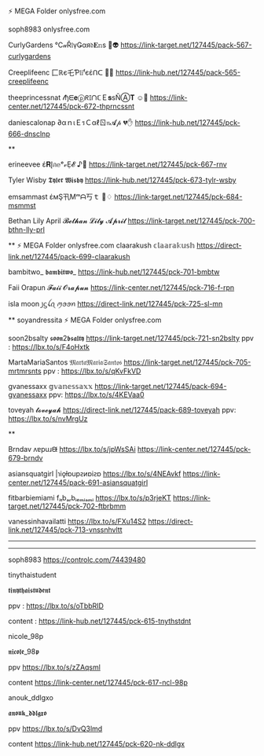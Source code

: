 ⚡ MEGA Folder  onlysfree.com

soph8983 onlysfree.com

CurlyGardens   ℃𝓊Ř𝔩үǤαя𝔡𝐄𝕟s  🍔👽
https://link-target.net/127445/pack-567-curlygardens

Creeplifeenc   匚ℝє乇Ƥ𝔩𝕚ᶠєέᑎᑕ  🎅😲
https://link-hub.net/127445/pack-565-creeplifeenc

theeprincessnat    𝓉ђᗴ𝐞ⓟᖇ𝕀ᑎℂＥ𝐬ѕŇⒶ𝐓  ☺💞
https://link-center.net/127445/pck-672-thprncssnt

daniescalonap    ∂αｎιＥรＣαℓㄖ𝔫𝓐𝓅  💔✋
https://link-hub.net/127445/pck-666-dnsclnp

**

erineevee   έ𝐑Įภ𝕖ᵉ𝓋Ẹ𝓔  ♪🎉
https://link-target.net/127445/pck-667-rnv

Tyler Wisby   𝕿𝖞𝖑𝖊𝖗 𝖂𝖎𝖘𝖇𝖞
https://link-hub.net/127445/pck-673-tylr-wsby

emsammast   έмŞ卂Μᵐᗩ丂ｔ  👺♢
https://link-target.net/127445/pck-684-msmmst

Bethan Lily April   𝓑𝓮𝓽𝓱𝓪𝓷 𝓛𝓲𝓵𝔂 𝓐𝓹𝓻𝓲𝓵
https://link-target.net/127445/pck-700-bthn-lly-prl

** ⚡ MEGA Folder  onlysfree.com
claarakush   𝕔𝕝𝕒𝕒𝕣𝕒𝕜𝕦𝕤𝕙
https://direct-link.net/127445/pack-699-claarakush

bambitwo_   𝖇𝖆𝖒𝖇𝖎𝖙𝖜𝖔_
https://link-hub.net/127445/pck-701-bmbtw

Faii Orapun    𝓕𝓪𝓲𝓲 𝓞𝓻𝓪𝓹𝓾𝓷
https://link-center.net/127445/pck-716-f-rpn

isla moon   ꠸ᦓꪶꪖ ꪑꪮꪮꪀ
https://direct-link.net/127445/pck-725-sl-mn

**  soyandressita  ⚡ MEGA Folder  onlysfree.com

soon2bsalty   𝖘𝖔𝖔𝖓2𝖇𝖘𝖆𝖑𝖙𝖞 
https://link-target.net/127445/pck-721-sn2bslty   ppv :  https://lbx.to/s/F4oHxtk

MartaMariaSantos   𝔐𝔞𝔯𝔱𝔞𝔐𝔞𝔯𝔦𝔞𝔖𝔞𝔫𝔱𝔬𝔰
https://link-target.net/127445/pck-705-mrtmrsnts   ppv :  https://lbx.to/s/qKvFkVD

gvanessaxx    𝕘𝕧𝕒𝕟𝕖𝕤𝕤𝕒𝕩𝕩
https://link-target.net/127445/pack-694-gvanessaxx   ppv: https://lbx.to/s/4KEVaa0

toveyah  𝓽𝓸𝓿𝓮𝔂𝓪𝓱
https://direct-link.net/127445/pack-689-toveyah   ppv:  https://lbx.to/s/nvMrgUz

**

Brndav   ʌɐpuɹᙠ
https://lbx.to/s/jpWsSAi
https://link-center.net/127445/pck-679-brndv

asiansquatgirl   |ɿiǫƚɒupꙅᴎɒiꙅɒ
https://lbx.to/s/4NEAvkf
https://link-center.net/127445/pack-691-asiansquatgirl

fitbarbiemiami   fᵢₜbₐᵣbᵢₑₘᵢₐₘᵢ
https://lbx.to/s/p3rjeKT
https://link-target.net/127445/pck-702-ftbrbmm

vanessinhavailatti
https://lbx.to/s/FXu14S2
https://direct-link.net/127445/pck-713-vnssnhvltt


******************
********
soph8983
https://controlc.com/74439480

tinythaistudent

𝖙𝖎𝖓𝖞𝖙𝖍𝖆𝖎𝖘𝖙𝖚𝖉𝖊𝖓𝖙

ppv : https://lbx.to/s/oTbbRID

content : https://link-hub.net/127445/pck-615-tnythstdnt

nicole_98p

𝖓𝖎𝖈𝖔𝖑𝖊_98𝖕

ppv https://lbx.to/s/zZAqsml

content https://link-center.net/127445/pck-617-ncl-98p

anouk_ddlgxo

𝖆𝖓𝖔𝖚𝖐_𝖉𝖉𝖑𝖌𝖝𝖔

ppv https://lbx.to/s/DvQ3lmd

content https://link-hub.net/127445/pck-620-nk-ddlgx